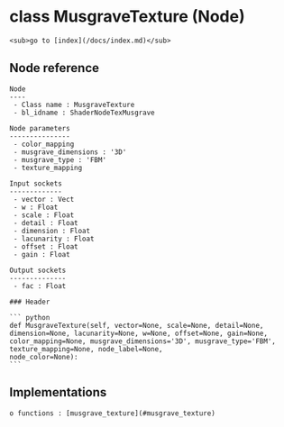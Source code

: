 # class MusgraveTexture (Node)

    <sub>go to [index](/docs/index.md)</sub>
    
## Node reference

    Node
    ----
     - Class name : MusgraveTexture
     - bl_idname : ShaderNodeTexMusgrave
    
    Node parameters
    ---------------
     - color_mapping
     - musgrave_dimensions : '3D'
     - musgrave_type : 'FBM'
     - texture_mapping
    
    Input sockets
    -------------
     - vector : Vect
     - w : Float
     - scale : Float
     - detail : Float
     - dimension : Float
     - lacunarity : Float
     - offset : Float
     - gain : Float
    
    Output sockets
    --------------
     - fac : Float
    
    ### Header

    ``` python
    def MusgraveTexture(self, vector=None, scale=None, detail=None, dimension=None, lacunarity=None, w=None, offset=None, gain=None, color_mapping=None, musgrave_dimensions='3D', musgrave_type='FBM', texture_mapping=None, node_label=None,
    node_color=None):
    ```
    
## Implementations

    o functions : [musgrave_texture](#musgrave_texture)
    
    